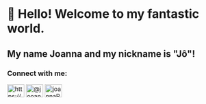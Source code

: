 # 👋 Hello! Welcome to my fantastic world.
## My name Joanna and my nickname is "Jô"!



<h3 align="left">Connect with me:</h3>
<p align="left">
<a href="https://linkedin.com/in/https://www.linkedin.com/in/joanna-cruz-406153181/" target="blank"><img align="center" src="https://raw.githubusercontent.com/rahuldkjain/github-profile-readme-generator/master/src/images/icons/Social/linked-in-alt.svg" alt="https://www.linkedin.com/in/joanna-cruz-406153181/" height="30" width="40" /></a>
<a href="https://instagram.com/@jooannacruz" target="blank"><img align="center" src="https://raw.githubusercontent.com/rahuldkjain/github-profile-readme-generator/master/src/images/icons/Social/instagram.svg" alt="@jooannacruz" height="30" width="40" /></a>
<a href="https://discord.gg/joannaR#3108" target="blank"><img align="center" src="https://raw.githubusercontent.com/rahuldkjain/github-profile-readme-generator/master/src/images/icons/Social/discord.svg" alt="joannaR#3108" height="30" width="40" /></a>
</p>

